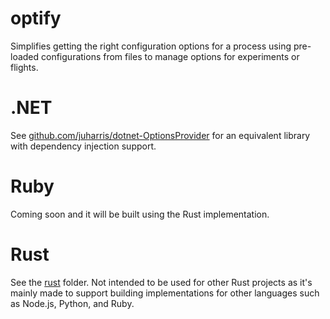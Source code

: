 # optify
Simplifies getting the right configuration options for a process using pre-loaded configurations from files to manage options for experiments or flights.

# .NET
See [github.com/juharris/dotnet-OptionsProvider](https://github.com/juharris/dotnet-OptionsProvider) for an equivalent library with dependency injection support.

# Ruby
Coming soon and it will be built using the Rust implementation.

# Rust
See the [rust](./rust/) folder.
Not intended to be used for other Rust projects as it's mainly made to support building implementations for other languages such as Node.js, Python, and Ruby.

